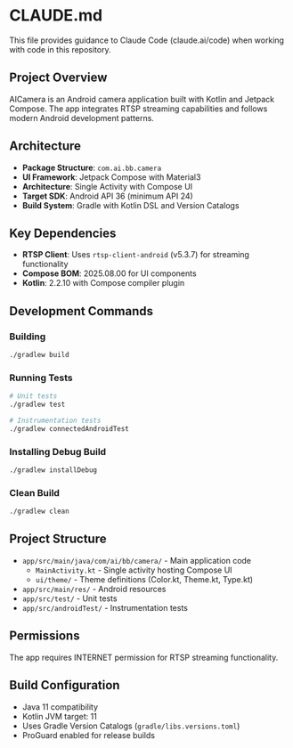 # CLAUDE.md

This file provides guidance to Claude Code (claude.ai/code) when working with code in this repository.

## Project Overview

AICamera is an Android camera application built with Kotlin and Jetpack Compose. The app integrates RTSP streaming capabilities and follows modern Android development patterns.

## Architecture

- **Package Structure**: `com.ai.bb.camera`
- **UI Framework**: Jetpack Compose with Material3
- **Architecture**: Single Activity with Compose UI
- **Target SDK**: Android API 36 (minimum API 24)
- **Build System**: Gradle with Kotlin DSL and Version Catalogs

## Key Dependencies

- **RTSP Client**: Uses `rtsp-client-android` (v5.3.7) for streaming functionality
- **Compose BOM**: 2025.08.00 for UI components
- **Kotlin**: 2.2.10 with Compose compiler plugin

## Development Commands

### Building
```bash
./gradlew build
```

### Running Tests
```bash
# Unit tests
./gradlew test

# Instrumentation tests
./gradlew connectedAndroidTest
```

### Installing Debug Build
```bash
./gradlew installDebug
```

### Clean Build
```bash
./gradlew clean
```

## Project Structure

- `app/src/main/java/com/ai/bb/camera/` - Main application code
  - `MainActivity.kt` - Single activity hosting Compose UI
  - `ui/theme/` - Theme definitions (Color.kt, Theme.kt, Type.kt)
- `app/src/main/res/` - Android resources
- `app/src/test/` - Unit tests
- `app/src/androidTest/` - Instrumentation tests

## Permissions

The app requires INTERNET permission for RTSP streaming functionality.

## Build Configuration

- Java 11 compatibility
- Kotlin JVM target: 11
- Uses Gradle Version Catalogs (`gradle/libs.versions.toml`)
- ProGuard enabled for release builds